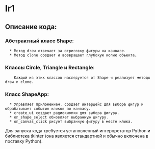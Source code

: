 # lr1

## Описание кода:

 ###  Абстрактный класс Shape:
      * Метод draw отвечает за отрисовку фигуры на канвасе.
      * Метод clone создает и возвращает глубокую копию объекта.

  ### Классы Circle, Triangle и Rectangle:
        Каждый из этих классов наследуется от Shape и реализует методы draw и clone.

  ### Класс ShapeApp:
      * Управляет приложением, создаёт интерфейс для выбора фигур и обрабатывает события кликов по канвасу.
      * create_ui создает радиокнопки для выбора фигуры.
      * on_shape_select обновляет выбранную фигуру.
      * on_canvas_click рисует выбранную фигуру в месте клика.

Для запуска кода требуется установленный интерпретатор Python и библиотека tkinter (она является стандартной и обычно включена в поставку Python).
